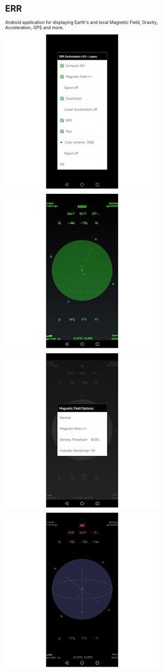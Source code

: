 # ERR
Android application for displaying Earth's and local Magnetic Field, Gravity, Acceleration, GPS and more.


![figure.\label{pic0}](pic0.jpg)


![figure.\label{pic3}](pic3.jpg)


![figure.\label{pic2}](pic2.jpg)


![figure.\label{pic1}](pic1.jpg)

